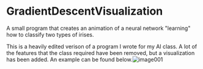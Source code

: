 # GradientDescentVisualization
A small program that creates an animation of a neural network "learning" how to classify two types of irises.

This is a heavily edited verison of a program I wrote for my AI class. A lot of the features that the class required have been removed, but a visualization has been added. An example can be found below.![image001](https://user-images.githubusercontent.com/37251666/211674824-987a5ec2-d8c7-44a6-b179-0b42d8bf42ef.gif)
